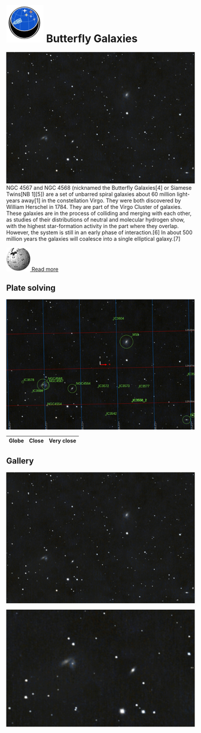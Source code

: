 # ![](..//Imaging//Common/pyl-tiny.png) Butterfly Galaxies
![IMG](..//Imaging//HD/Butterfly_Galaxies+00+co.jpg)
NGC 4567 and NGC 4568 (nicknamed the Butterfly Galaxies[4] or Siamese Twins[NB 1][5]) are a set of unbarred spiral galaxies about 60 million light-years away[1] in the constellation Virgo. They were both discovered by William Herschel in 1784. They are part of the Virgo Cluster of galaxies. These galaxies are in the process of colliding and merging with each other, as studies of their distributions of neutral and molecular hydrogen show, with the highest star-formation activity in the part where they overlap. However, the system is still in an early phase of interaction.[6] In about 500 million years the galaxies will coalesce into a single elliptical galaxy.[7]

[![](..//Imaging//Common/Wikipedia.png) Read more](https://en.wikipedia.org/wiki/NGC_4567_and_NGC_4568)
## Plate solving 


![IMG](..//Imaging//HD/Butterfly_Galaxies_Annotated.jpg)


| Globe | Close | Very close |
| ----- | ----- | ----- |


## Gallery
![IMG](..//Imaging//HD/Butterfly_Galaxies+00+co.jpg) 

![IMG](..//Imaging//HD/Butterfly_Galaxies+01+co.jpg) 

